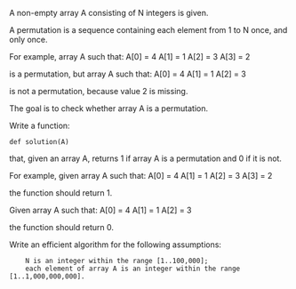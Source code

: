 

A non-empty array A consisting of N integers is given.

A permutation is a sequence containing each element from 1 to N once, and only once.

For example, array A such that:
    A[0] = 4
    A[1] = 1
    A[2] = 3
    A[3] = 2

is a permutation, but array A such that:
    A[0] = 4
    A[1] = 1
    A[2] = 3

is not a permutation, because value 2 is missing.

The goal is to check whether array A is a permutation.

Write a function:

    def solution(A)

that, given an array A, returns 1 if array A is a permutation and 0 if it is not.

For example, given array A such that:
    A[0] = 4
    A[1] = 1
    A[2] = 3
    A[3] = 2

the function should return 1.

Given array A such that:
    A[0] = 4
    A[1] = 1
    A[2] = 3

the function should return 0.

Write an efficient algorithm for the following assumptions:

        N is an integer within the range [1..100,000];
        each element of array A is an integer within the range [1..1,000,000,000].


